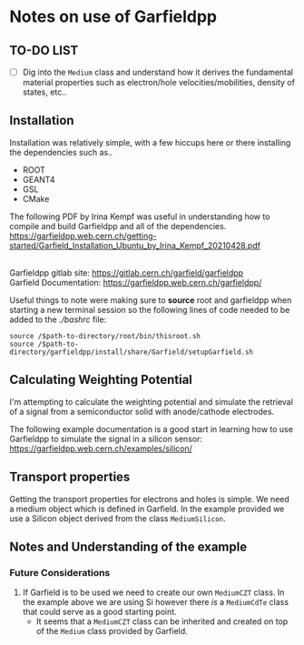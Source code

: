 # Notes on use of Garfieldpp

## __TO-DO LIST__

- [ ] Dig into the `Medium` class and understand how it derives the fundamental material properties such as electron/hole velocities/mobilities, density of states, etc..


## Installation
Installation was relatively simple, with a few hiccups here or there installing the dependencies such as..
* ROOT
* GEANT4
* GSL
* CMake

The following PDF by Irina Kempf was useful in understanding how to compile and build Garfieldpp and all of the dependencies.
https://garfieldpp.web.cern.ch/getting-started/Garfield_Installation_Ubuntu_by_Irina_Kempf_20210428.pdf

\
Garfieldpp gitlab site: https://gitlab.cern.ch/garfield/garfieldpp \
Garfield Documentation: https://garfieldpp.web.cern.ch/garfieldpp/  

Useful things to note were making sure to **source** root and garfieldpp when starting a new terminal session so the following lines of code needed to be added to the *./bashrc* file:
```
source /$path-to-directory/root/bin/thisroot.sh
source /$path-to-directory/garfieldpp/install/share/Garfield/setupGarfield.sh
```
## Calculating Weighting Potential

I'm attempting to calculate the weighting potential and simulate the retrieval of a signal from a semiconductor solid with anode/cathode electrodes.

The following example documentation is a good start in learning how to use Garfieldpp to simulate the signal in a silicon sensor: https://garfieldpp.web.cern.ch/examples/silicon/

## Transport properties

Getting the transport properties for electrons and holes is simple. We need a medium object which is defined in Garfield. In the example provided we use a Silicon object derived from the class `MediumSilicon`. 

## Notes and Understanding of the example


### **Future Considerations**

1. If Garfield is to be used we need to create our own `MediumCZT` class. In the example above we are using Si however there *is* a `MediumCdTe` class that could serve as a good starting point.
    * It seems that a `MediumCZT` class can be inherited and created on top of the `Medium` class provided by Garfield.